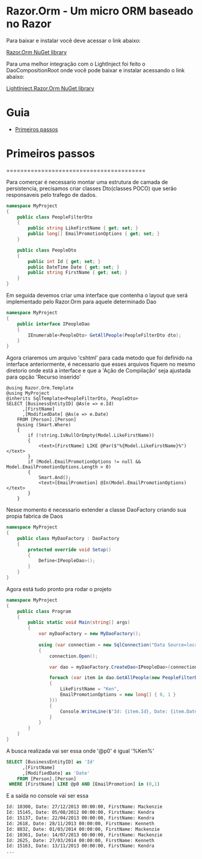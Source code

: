 Razor.Orm - Um micro ORM baseado no Razor
========================================

Para baixar e instalar você deve acessar o link abaixo:

[Razor.Orm NuGet library](https://www.nuget.org/packages/Razor.Orm)

Para uma melhor integração com o LightInject foi feito o DaoCompositionRoot onde você pode baixar e instalar acessando o link abaixo:

[LightInject.Razor.Orm NuGet library](https://www.nuget.org/packages/LightInject.Razor.Orm)

# Guia
- [Primeiros passos](#primeiros-passos)

# Primeiros passos
========================================

Para comerçar é necessario montar uma estrutura de camada de persistencia, precisamos criar classes Dto(classes POCO) que serão responsaveis pelo trafego de dados. 

```csharp
namespace MyProject
{
    public class PeopleFilterDto
    {
        public string LikeFirstName { get; set; }
        public long[] EmailPromotionOptions { get; set; }
    }

    public class PeopleDto
    {
        public int Id { get; set; }
        public DateTime Date { get; set; }
        public string FirstName { get; set; }
    }
}
```

Em seguida devemos criar uma interface que contenha o layout que será implementado pelo Razor.Orm para aquele determinado Dao

```csharp
namespace MyProject
{
    public interface IPeopleDao
    {
        IEnumerable<PeopleDto> GetAllPeople(PeopleFilterDto dto);
    }
}
```

Agora criaremos um arquivo 'cshtml' para cada metodo que foi definido na interface anteriormente, é necessario que esses arquivos fiquem no mesmo diretorio onde está a interface e que a 'Ação de Compilação' seja ajustada para opção 'Recurso inserido'

```cshtml
@using Razor.Orm.Template
@using MyProject
@inherits SqlTemplate<PeopleFilterDto, PeopleDto>
SELECT [BusinessEntityID] @As(e => e.Id)
      ,[FirstName]
      ,[ModifiedDate] @As(e => e.Date)
    FROM [Person].[Person]
    @using (Smart.Where)
    {
        if (!string.IsNullOrEmpty(Model.LikeFirstName))
        {
            <text>[FirstName] LIKE @Par($"%{Model.LikeFirstName}%")</text>
        }
        if (Model.EmailPromotionOptions != null && Model.EmailPromotionOptions.Length > 0)
        {
            Smart.And();
            <text>[EmailPromotion] @In(Model.EmailPromotionOptions)</text>
        }
    }
```

Nesse momento é necessario extender a classe DaoFactory criando sua propia fabrica de Daos

```csharp
namespace MyProject
{
    public class MyDaoFactory : DaoFactory
    {
        protected override void Setup()
        {
            Define<IPeopleDao>();
        }
    }
}
```

Agora está tudo pronto pra rodar o projeto

```csharp
namespace MyProject
{
    public class Program
    {
        public static void Main(string[] args)
        {
            var myDaoFactory = new MyDaoFactory();
        
            using (var connection = new SqlConnection("Data Source=localhost\\SQLEXPRESS;Initial Catalog=AdventureWorks2017;Integrated Security=True"))
            {
                connection.Open();

                var dao = myDaoFactory.CreateDao<IPeopleDao>(connection);

                foreach (var item in dao.GetAllPeople(new PeopleFilterDto()
                {
                    LikeFirstName = "Ken",
                    EmailPromotionOptions = new long[] { 0, 1 }
                }))
                {
                    Console.WriteLine($"Id: {item.Id}, Date: {item.Date}, FirstName: {item.FirstName}");
                }
            }
        }
    }
}
```

A busca realizada vai ser essa onde '@p0' é igual '%Ken%'

```sql
SELECT [BusinessEntityID] as 'Id'
      ,[FirstName]
      ,[ModifiedDate] as 'Date'
    FROM [Person].[Person]
 WHERE [FirstName] LIKE @p0 AND [EmailPromotion] in (0,1)
```

E a saída no console vai ser essa

```txt
Id: 10300, Date: 27/12/2013 00:00:00, FirstName: Mackenzie
Id: 15145, Date: 05/08/2012 00:00:00, FirstName: Kendra
Id: 15137, Date: 22/04/2013 00:00:00, FirstName: Kendra
Id: 2618, Date: 28/11/2013 00:00:00, FirstName: Kenneth
Id: 8832, Date: 01/03/2014 00:00:00, FirstName: Mackenzie
Id: 10361, Date: 14/07/2013 00:00:00, FirstName: Mackenzie
Id: 2625, Date: 27/03/2014 00:00:00, FirstName: Kenneth
Id: 15163, Date: 13/11/2013 00:00:00, FirstName: Kendra
...
```

